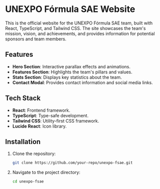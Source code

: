 # UNEXPO Fórmula SAE Website

This is the official website for the UNEXPO Fórmula SAE team, built with React, TypeScript, and Tailwind CSS. The site showcases the team's mission, vision, and achievements, and provides information for potential sponsors and team members.

## Features

- **Hero Section**: Interactive parallax effects and animations.
- **Features Section**: Highlights the team's pillars and values.
- **Stats Section**: Displays key statistics about the team.
- **Contact Modal**: Provides contact information and social media links.

## Tech Stack

- **React**: Frontend framework.
- **TypeScript**: Type-safe development.
- **Tailwind CSS**: Utility-first CSS framework.
- **Lucide React**: Icon library.

## Installation

1. Clone the repository:
   ```bash
   git clone https://github.com/your-repo/unexpo-fsae.git
   ```
2. Navigate to the project directory:
   ```bash
   cd unexpo-fsae
   ```
